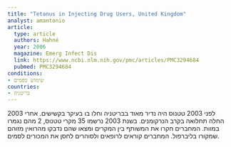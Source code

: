 ```yaml
---
title: "Tetanus in Injecting Drug Users, United Kingdom"
analyst: amantonio
article:
  type: article
  authors: Hahné
  year: 2006
  magazine: Emerg Infect Dis
  link: https://www.ncbi.nlm.nih.gov/pmc/articles/PMC3294684
  pubmed: PMC3294684
conditions:
- שימוש בסמים
countries:
- בריטניה
---
```


לפני 2003 טטנוס היה נדיר מאוד בבריטניה וחלו בו בעיקר בקשישים. אחרי 2003 החלה תחלואה בקרב הנרקומנים. בשנת 2003 נרשמו 35 מקרי טטנוס, 2 מהם נגמרו במוות. המחברים חקרו את המשותף בין המקרים ומצאו שהם נדבקו מהרואין מזוהם שמקורו בליברפול.
המחברים קוראים לרופאים ולסוהרים לחסן את המכורים לסמים.
